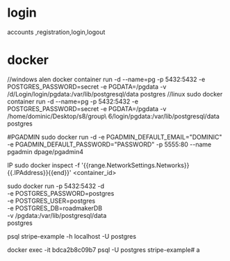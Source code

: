 # login
accounts ,registration,login,logout
# docker
//windows alen
docker container run -d --name=pg -p 5432:5432 -e POSTGRES_PASSWORD=secret -e PGDATA=/pgdata -v /d/Login/login/pgdata:/var/lib/postgresql/data postgres
//linux
sudo docker container run -d --name=pg -p 5432:5432 -e POSTGRES_PASSWORD=secret -e PGDATA=/pgdata -v /home/dominic/Desktop/s8/group\ 6/login/pgdata:/var/lib/postgresql/data postgres

#PGADMIN​
sudo docker run -d -e PGADMIN_DEFAULT_EMAIL="DOMINIC" -e PGADMIN_DEFAULT_PASSWORD="PASSWORD" -p 5555:80 --name pgadmin dpage/pgadmin4

IP
sudo docker inspect -f '{{range.NetworkSettings.Networks}}{{.IPAddress}}{{end}}' <container_id>


sudo docker run -p 5432:5432 -d \
    -e POSTGRES_PASSWORD=postgres \
    -e POSTGRES_USER=postgres \
    -e POSTGRES_DB=roadmakerDB \
    -v <pwd>/pgdata:/var/lib/postgresql/data \
    postgres

psql stripe-example -h localhost -U postgres

docker exec -it bdca2b8c09b7 psql -U postgres stripe-example# a
